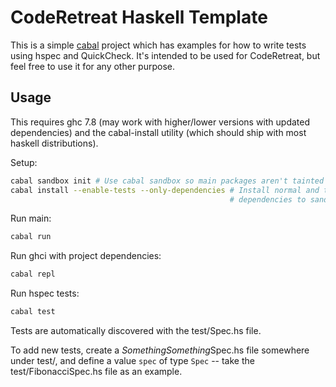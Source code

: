 CodeRetreat Haskell Template
============================

This is a simple [cabal](https://www.haskell.org/cabal/download.html) project
which has examples for how to write tests using hspec and QuickCheck.
It's intended to be used for CodeRetreat, but feel free to use it for
any other purpose.

Usage
-----

This requires ghc 7.8 (may work with higher/lower versions with updated dependencies)
and the cabal-install utility (which should ship with most haskell distributions).


Setup:
```sh
cabal sandbox init # Use cabal sandbox so main packages aren't tainted
cabal install --enable-tests --only-dependencies # Install normal and test
                                                 # dependencies to sandbox
```

Run main:
```sh
cabal run
```

Run ghci with project dependencies:
```sh
cabal repl
```

Run hspec tests:
```sh
cabal test
```

Tests are automatically discovered with the test/Spec.hs file.

To add new tests, create a *SomethingSomething*Spec.hs file somewhere under test/,
and define a value `spec` of type `Spec` -- take the test/FibonacciSpec.hs file as an example.
